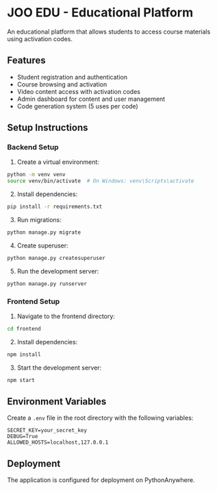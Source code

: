 # JOO EDU - Educational Platform

An educational platform that allows students to access course materials using activation codes.

## Features

- Student registration and authentication
- Course browsing and activation
- Video content access with activation codes
- Admin dashboard for content and user management
- Code generation system (5 uses per code)

## Setup Instructions

### Backend Setup

1. Create a virtual environment:
```bash
python -m venv venv
source venv/bin/activate  # On Windows: venv\Scripts\activate
```

2. Install dependencies:
```bash
pip install -r requirements.txt
```

3. Run migrations:
```bash
python manage.py migrate
```

4. Create superuser:
```bash
python manage.py createsuperuser
```

5. Run the development server:
```bash
python manage.py runserver
```

### Frontend Setup

1. Navigate to the frontend directory:
```bash
cd frontend
```

2. Install dependencies:
```bash
npm install
```

3. Start the development server:
```bash
npm start
```

## Environment Variables

Create a `.env` file in the root directory with the following variables:

```
SECRET_KEY=your_secret_key
DEBUG=True
ALLOWED_HOSTS=localhost,127.0.0.1
```

## Deployment

The application is configured for deployment on PythonAnywhere. 
